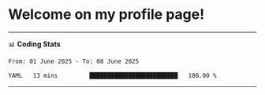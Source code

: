 # Welcome on my profile page!
<!-- print(("dralla"[::-1]+"s").capitalize()) -->

<!-- ---
👨🏻‍💻 **Busy With**
* Learning new Skills.
* Building small Projects.
* Being helpful. -->

---
📊 **Coding Stats**
<!--START_SECTION:waka-->

```txt
From: 01 June 2025 - To: 08 June 2025

YAML   13 mins         █████████████████████████   100.00 %
```

<!--END_SECTION:waka-->
---
